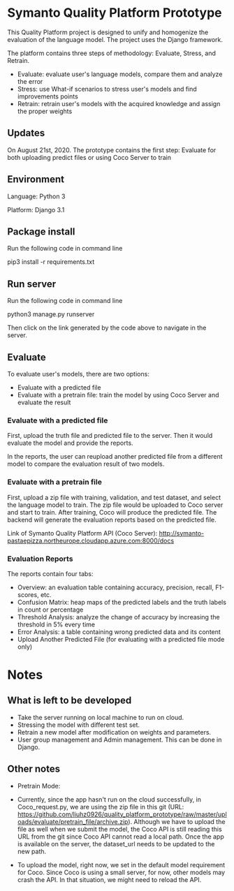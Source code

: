 # Symanto Quality Platform Prototype

This Quality Platform project is designed to unify and homogenize the evaluation of the language model. The project uses the Django framework. 

The platform contains three steps of methodology: Evaluate, Stress, and Retrain.
* Evaluate: evaluate user's language models, compare them and analyze the error
* Stress: use What-if scenarios to stress user's models and find improvements points
* Retrain: retrain user's models with the acquired knowledge and assign the proper weights

## Updates

On August 21st, 2020. The prototype contains the first step: Evaluate for both uploading predict files or using Coco Server to train

## Environment

Language: Python 3

Platform: Django 3.1

## Package install

Run the following code in command line

pip3 install -r requirements.txt

## Run server

Run the following code in command line

python3 manage.py runserver

Then click on the link generated by the code above to navigate in the server.

## Evaluate

To evaluate user's models, there are two options:
* Evaluate with a predicted file
* Evaluate with a pretrain file: train the model by using Coco Server and evaluate the result

### Evaluate with a predicted file

First, upload the truth file and predicted file to the server. Then it would evaluate the model and provide the reports. 

In the reports, the user can reupload another predicted file from a different model to compare the evaluation result of two models. 

### Evaluate with a pretrain file

First, upload a zip file with training, validation, and test dataset, and select the language model to train. The zip file would be uploaded to Coco server and start to train. After training, Coco will produce the predicted file. The backend will generate the evaluation reports based on the predicted file.

Link of Symanto Quality Platform API (Coco Server): http://symanto-pastaepizza.northeurope.cloudapp.azure.com:8000/docs

### Evaluation Reports

The reports contain four tabs:
* Overview: an evaluation table containing accuracy, precision, recall, F1-scores, etc. 
* Confusion Matrix: heap maps of the predicted labels and the truth labels in count or percentage
* Threshold Analysis: analyze the change of accuracy by increasing the threshold in 5% every time
* Error Analysis: a table containing wrong predicted data and its content
* Upload Another Predicted File (for evaluating with a predicted file mode only)

# Notes

## What is left to be developed 

* Take the server running on local machine to run on cloud.
* Stressing the model with different test set.
* Retrain a new model after modification on weights and parameters.
* User group management and Admin management. This can be done in Django.

## Other notes

* Pretrain Mode:
- Currently, since the app hasn't run on the cloud successfully, in Coco_request.py, we are using the zip file in this git (URL: https://github.com/liuhz0926/quality_platform_prototype/raw/master/uploads/evaluate/pretrain_file/archive.zip). Although we have to upload the file as well when we submit the model, the Coco API is still reading this URL from the git since Coco API cannot read a local path. Once the app is available on the server, the dataset_url needs to be updated to the new path.

- To upload the model, right now, we set in the default model requirement for Coco. Since Coco is using a small server, for now, other models may crash the API. In that situation, we might need to reload the API.
